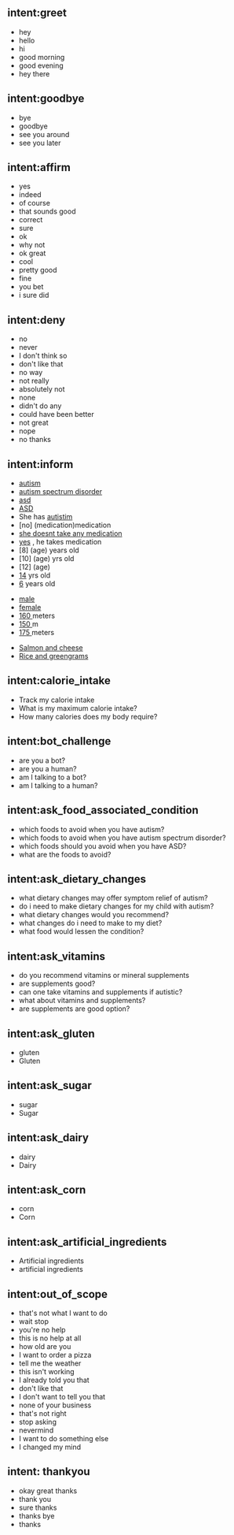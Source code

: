 ## intent:greet
- hey
- hello
- hi
- good morning
- good evening
- hey there


## intent:goodbye
- bye
- goodbye
- see you around
- see you later

## intent:affirm
- yes
- indeed
- of course
- that sounds good
- correct
- sure
- ok
- why not
- ok great
- cool
- pretty good
- fine
- you bet
- i sure did

## intent:deny
- no
- never
- I don't think so
- don't like that
- no way
- not really
- absolutely not
- none
- didn't do any
- could have been better
- not great
- nope
- no thanks

## intent:inform
- [autism](condition)
- [autism spectrum disorder](condition)
- [asd](condition)
- [ASD](condition)
- She has [autistim](condition)
- [no] (medication)medication
- [she doesnt take any medication](medication)
- [yes](medication) , he takes medication
- [8] (age) years old
- [10] (age) yrs old
- [12] (age) 
- [14](age) yrs old
- [6](age) years old
<!-- - [Henry Calvin](name)
- [Rose Atieno](name)
- [Peter](name)
- [Mercy Okello](name) -->
- [male](gender)
- [female](gender)
- [160 ](height) meters
- [150 ](height) m
- [175 ](height) meters

<!-- - [64](weight) kg
- [30](weight) kilograms
- [34](weight) kg
- [54](weight) kg
- [52](weight) kg -->
- [Salmon and cheese](meal)
- [Rice and greengrams](meal)


<!-- ## intent: age
- [8] (age) years old
- [10] (age) yrs old
- [12] (age) 
- [14](age) yrs old
- [6](age) years old -->

<!-- ## intent: gender
- [male](gender)
- [female](gender)

## intent: height
- [160 ](height) meters
- [150 ](height) m
- [175 ](height) meters
- [140 ](height) m
- [146 ](height) m

## intent: weight
- [64 ](weight) kg
- [30 ](weight) kilograms
- [34 ](weight) kg
- [54 ](weight) kg
- [52 ](weight) kg



## intent: meal
- [rice](meal)
- [Salmon and cheese](meal)
- [Rice and greengrams](meal)
 -->
<!--  
## intent:condition
- autism
- autism spectrum disorder
- ASD
- autistic -->

## intent:calorie_intake
- Track my calorie intake
- What is my maximum calorie intake?
- How many calories does my body require?

## intent:bot_challenge
- are you a bot?
- are you a human?
- am I talking to a bot?
- am I talking to a human?



<!-- - down syndrome
- Attention deficit disorder
- ADD -->


<!-- ## intent:ask_nutrition_value
-  -->

## intent:ask_food_associated_condition
- which foods to avoid when you have autism?
- which foods to avoid when you have autism spectrum disorder?
- which foods should you avoid when you have ASD?
- what are the foods to avoid?

<!-- - which foods to avoid when you have ADD?
- which foods to avoid when you have down syndrome?
- which foods to avoid when you have ADD? -->
<!-- - is fish good for autism? -->

## intent:ask_dietary_changes
- what dietary changes may offer symptom relief of autism?
- do i need to make dietary changes for my child with autism?
- what dietary changes would you recommend?
- what changes do i need to make to my diet?
- what food would lessen the condition?

## intent:ask_vitamins
- do you recommend vitamins or mineral supplements
- are supplements good?
- can one take vitamins and supplements if autistic?
- what about vitamins and supplements?
- are supplements are good option?

## intent:ask_gluten
- gluten
- Gluten

## intent:ask_sugar
- sugar
- Sugar

## intent:ask_dairy
- dairy
- Dairy

## intent:ask_corn
- corn
- Corn

## intent:ask_artificial_ingredients
- Artificial ingredients
- artificial ingredients

## intent:out_of_scope
- that's not what I want to do
- wait stop
- you're no help
- this is no help at all
- how old are you
- I want to order a pizza
- tell me the weather
- this isn't working
- I already told you that
- don't like that
- I don't want to tell you that
- none of your business
- that's not right
- stop asking
- nevermind
- I want to do something else
- I changed my mind

## intent: thankyou
- okay great thanks
- thank you
- sure thanks
- thanks bye
- thanks